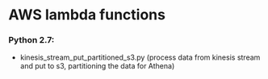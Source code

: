 AWS lambda functions
======

### Python 2.7:

  * kinesis_stream_put_partitioned_s3.py (process data from kinesis stream and put to s3, partitioning the data for Athena)

